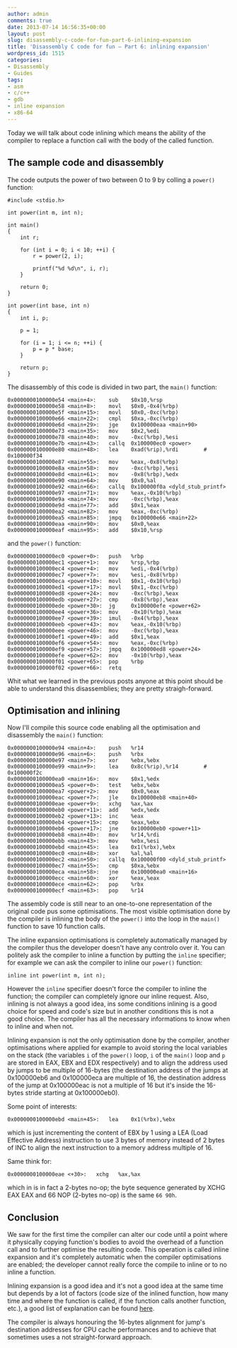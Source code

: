 ```yaml
---
author: admin
comments: true
date: 2013-07-14 16:56:35+00:00
layout: post
slug: disassembly-c-code-for-fun-part-6-inlining-expansion
title: 'Disassembly C code for fun – Part 6: inlining expansion'
wordpress_id: 1515
categories:
- Disassembly
- Guides
tags:
- asm
- c/c++
- gdb
- inline expansion
- x86-64
---
```


Today we will talk about code inlining which means the ability of the compiler to replace a function call with the body of the called function.

<!-- more -->



## The sample code and disassembly



The code outputs the power of two between 0 to 9 by colling a `power()` function:


    
    
    #include <stdio.h>
    
    int power(int m, int n);
    
    int main() 
    {
        int r;
        
        for (int i = 0; i < 10; ++i) {
            r = power(2, i);
            
            printf("%d %d\n", i, r);
        }
        
        return 0;
    }
    
    int power(int base, int n) 
    {
        int i, p;
        
        p = 1;
        
        for (i = 1; i <= n; ++i) {
            p = p * base;
        }
        
        return p;
    }
    



The disassembly of this code is divided in two part, the `main()` function:


    
    
    0x0000000100000e54 <main+4>:	sub    $0x10,%rsp
    0x0000000100000e58 <main+8>:	movl   $0x0,-0x4(%rbp)
    0x0000000100000e5f <main+15>:	movl   $0x0,-0xc(%rbp)
    0x0000000100000e66 <main+22>:	cmpl   $0xa,-0xc(%rbp)
    0x0000000100000e6d <main+29>:	jge    0x100000eaa <main+90>
    0x0000000100000e73 <main+35>:	mov    $0x2,%edi
    0x0000000100000e78 <main+40>:	mov    -0xc(%rbp),%esi
    0x0000000100000e7b <main+43>:	callq  0x100000ec0 <power>
    0x0000000100000e80 <main+48>:	lea    0xad(%rip),%rdi        # 0x100000f34
    0x0000000100000e87 <main+55>:	mov    %eax,-0x8(%rbp)
    0x0000000100000e8a <main+58>:	mov    -0xc(%rbp),%esi
    0x0000000100000e8d <main+61>:	mov    -0x8(%rbp),%edx
    0x0000000100000e90 <main+64>:	mov    $0x0,%al
    0x0000000100000e92 <main+66>:	callq  0x100000f0a <dyld_stub_printf>
    0x0000000100000e97 <main+71>:	mov    %eax,-0x10(%rbp)
    0x0000000100000e9a <main+74>:	mov    -0xc(%rbp),%eax
    0x0000000100000e9d <main+77>:	add    $0x1,%eax
    0x0000000100000ea2 <main+82>:	mov    %eax,-0xc(%rbp)
    0x0000000100000ea5 <main+85>:	jmpq   0x100000e66 <main+22>
    0x0000000100000eaa <main+90>:	mov    $0x0,%eax
    0x0000000100000eaf <main+95>:	add    $0x10,%rsp
    



and the `power()` function:


    
    
    0x0000000100000ec0 <power+0>:	push   %rbp
    0x0000000100000ec1 <power+1>:	mov    %rsp,%rbp
    0x0000000100000ec4 <power+4>:	mov    %edi,-0x4(%rbp)
    0x0000000100000ec7 <power+7>:	mov    %esi,-0x8(%rbp)
    0x0000000100000eca <power+10>:	movl   $0x1,-0x10(%rbp)
    0x0000000100000ed1 <power+17>:	movl   $0x1,-0xc(%rbp)
    0x0000000100000ed8 <power+24>:	mov    -0xc(%rbp),%eax
    0x0000000100000edb <power+27>:	cmp    -0x8(%rbp),%eax
    0x0000000100000ede <power+30>:	jg     0x100000efe <power+62>
    0x0000000100000ee4 <power+36>:	mov    -0x10(%rbp),%eax
    0x0000000100000ee7 <power+39>:	imul   -0x4(%rbp),%eax
    0x0000000100000eeb <power+43>:	mov    %eax,-0x10(%rbp)
    0x0000000100000eee <power+46>:	mov    -0xc(%rbp),%eax
    0x0000000100000ef1 <power+49>:	add    $0x1,%eax
    0x0000000100000ef6 <power+54>:	mov    %eax,-0xc(%rbp)
    0x0000000100000ef9 <power+57>:	jmpq   0x100000ed8 <power+24>
    0x0000000100000efe <power+62>:	mov    -0x10(%rbp),%eax
    0x0000000100000f01 <power+65>:	pop    %rbp
    0x0000000100000f02 <power+66>:	retq  
    



Whit what we learned in the previous posts anyone at this point should be able to understand this disassemblies; they are pretty straigh-forward.



## Optimisation and inlining



Now I'll compile this source code enabling all the optimisation and disassembly the `main()` function:


    
    
    0x0000000100000e94 <main+4>:	push   %r14
    0x0000000100000e96 <main+6>:	push   %rbx
    0x0000000100000e97 <main+7>:	xor    %ebx,%ebx
    0x0000000100000e99 <main+9>:	lea    0x8c(%rip),%r14        # 0x100000f2c
    0x0000000100000ea0 <main+16>:	mov    $0x1,%edx
    0x0000000100000ea5 <power+0>:	test   %ebx,%ebx
    0x0000000100000ea7 <power+2>:	mov    $0x0,%eax
    0x0000000100000eac <power+7>:	jle    0x100000eb8 <main+40>
    0x0000000100000eae <power+9>:	xchg   %ax,%ax
    0x0000000100000eb0 <power+11>:	add    %edx,%edx
    0x0000000100000eb2 <power+13>:	inc    %eax
    0x0000000100000eb4 <power+15>:	cmp    %eax,%ebx
    0x0000000100000eb6 <power+17>:	jne    0x100000eb0 <power+11>
    0x0000000100000eb8 <main+40>:	mov    %r14,%rdi
    0x0000000100000ebb <main+43>:	mov    %ebx,%esi
    0x0000000100000ebd <main+45>:	lea    0x1(%rbx),%ebx
    0x0000000100000ec0 <main+48>:	xor    %al,%al
    0x0000000100000ec2 <main+50>:	callq  0x100000f00 <dyld_stub_printf>
    0x0000000100000ec7 <main+55>:	cmp    $0xa,%ebx
    0x0000000100000eca <main+58>:	jne    0x100000ea0 <main+16>
    0x0000000100000ecc <main+60>:	xor    %eax,%eax
    0x0000000100000ece <main+62>:	pop    %rbx
    0x0000000100000ecf <main+63>:	pop    %r14
    



The assembly code is still near to an one-to-one representation of the original code pus some optimisations. The most visible optimisation done by the compiler is inlining the body of the `power()` into the loop in the `main()` function to save 10 function calls. 

The inline expansion optimisations is completely automatically managed by the compiler thus the developer doesn't have any controlo over it. You can politely ask the compiler to inline a function by putting the `inline` specifier; for example we can ask the compiler to inline our `power()` function:


    
    
    inline int power(int m, int n);
    



However the `inline` specifier doesn't force the compiler to inline the function; the compiler can completely ignore our inline request. Also, inlining is not always a good idea, ins some conditions inlining is a good choice for speed and code's size but in another conditions this is not a good choice. The compiler has all the necessary informations to know when to inline and when not.

Inlining expansion is not the only optimisation done by the compiler, another optimisations where applied for example to avoid storing the local variables on the stack (the variables  `i` of the `power()` loop, `i` of the `main()` loop and `p` are stored in EAX, EBX and EDX respectively) and to align the address used by jumps to be multiple of 16-bytes (the destination address of the jumps at 0x100000eb6 and 0x100000eca are multiple of 16, the destination address of the jump at 0x100000eac is not a multiple of 16 but it's inside the 16-bytes stride starting at 0x100000eb0).

Some point of interests:


    
    
    0x0000000100000ebd <main+45>:	lea    0x1(%rbx),%ebx
    



which is just incrementing the content of EBX by 1 using a LEA (Load Effective Address) instruction to use 3 bytes of memory instead of 2 bytes of INC to align the next instruction to a memory address multiple of 16.

Same think for:


    
    
    0x0000000100000eae <+30>:	xchg   %ax,%ax
    



which in is in fact a 2-bytes no-op; the byte sequence generated by XCHG EAX EAX and 66 NOP (2-bytes no-op) is the same `66 90h`.



## Conclusion



We saw for the first time the compiler can alter our code until a point where it physically copying function's bodies to avoid the overhead of a function call and to further optimise the resulting code. This operation is called inline expansion and it's completely automatic when the compiler optimisations are enabled; the developer cannot really force the compile to inline or to no inline a function. 

Inlining expansion is a good idea and it's not a good idea at the same time but depends by a lot of factors (code size of the inlined function, how many time and where the function is called, if the function calls another function, etc.), a good list of explanation can be found [here](http://www.parashift.com/c++-faq/inline-and-perf.html). 

The compiler is always honouring the 16-bytes alignment for jump's destination addresses for CPU cache performances and to achieve that sometimes uses a not straight-forward approach.

